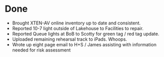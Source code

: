 # Done

- Brought XTEN-AV online inventory up to date and consistent.
- Reported 10-7 light outside of Lakehouse to Facilities to repair.
- Reported Queue lights at BoB to Scotty for green tag / red tag update.
- Uploaded remaining rehearsal track to iPads. Whoops.
- Wrote up eight page email to H+S / James assisting with information needed for risk assessment
